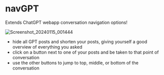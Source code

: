 # navGPT
Extends ChatGPT webapp conversation navigation options!

![Screenshot_20240115_001444](https://github.com/danaxo/navGPT/assets/71124433/9248e411-c16b-457a-8395-0f7c88b071b2)

- hide all GPT posts and shorten your posts, giving yourself a good overview of everything you asked
- click on a button next to one of your posts and be taken to that point of conversation
- use the other buttons to jump to top, middle, or bottom of the conversation  
